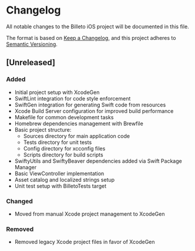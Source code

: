 # Changelog

All notable changes to the Billeto iOS project will be documented in this file.

The format is based on [Keep a Changelog](https://keepachangelog.com/en/1.0.0/),
and this project adheres to [Semantic Versioning](https://semver.org/spec/v2.0.0.html).

## [Unreleased]

### Added
- Initial project setup with XcodeGen
- SwiftLint integration for code style enforcement
- SwiftGen integration for generating Swift code from resources
- Xcode Build Server configuration for improved build performance
- Makefile for common development tasks
- Homebrew dependencies management with Brewfile
- Basic project structure:
  - Sources directory for main application code
  - Tests directory for unit tests
  - Config directory for xcconfig files
  - Scripts directory for build scripts
- SwiftyUtils and SwiftyBeaver dependencies added via Swift Package Manager
- Basic ViewController implementation
- Asset catalog and localized strings setup
- Unit test setup with BilletoTests target

### Changed
- Moved from manual Xcode project management to XcodeGen

### Removed
- Removed legacy Xcode project files in favor of XcodeGen
